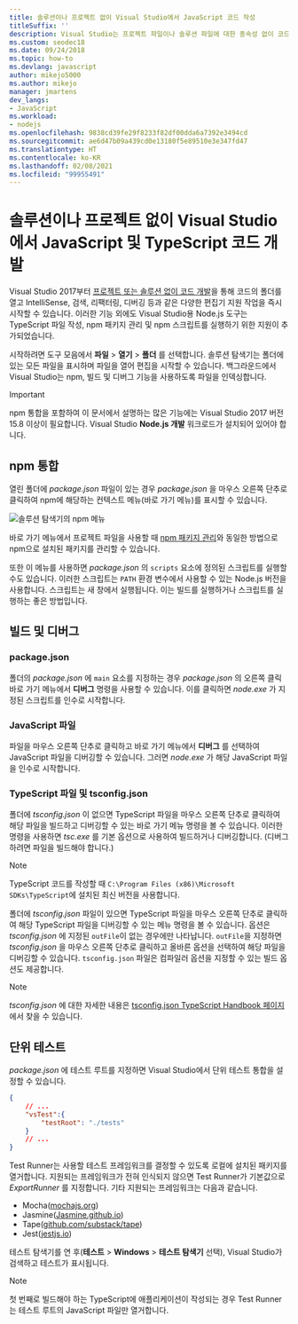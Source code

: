 ```yaml
---
title: 솔루션이나 프로젝트 없이 Visual Studio에서 JavaScript 코드 작성
titleSuffix: ''
description: Visual Studio는 프로젝트 파일이나 솔루션 파일에 대한 종속성 없이 코드 작성을 지원
ms.custom: seodec18
ms.date: 09/24/2018
ms.topic: how-to
ms.devlang: javascript
author: mikejo5000
ms.author: mikejo
manager: jmartens
dev_langs:
- JavaScript
ms.workload:
- nodejs
ms.openlocfilehash: 9838cd39fe29f8233f82df00dda6a7392e3494cd
ms.sourcegitcommit: ae6d47b09a439cd0e13180f5e89510e3e347fd47
ms.translationtype: HT
ms.contentlocale: ko-KR
ms.lasthandoff: 02/08/2021
ms.locfileid: "99955491"
---
```

# <a name="develop-javascript-and-typescript-code-in-visual-studio-without-solutions-or-projects"></a>솔루션이나 프로젝트 없이 Visual Studio에서 JavaScript 및 TypeScript 코드 개발

Visual Studio 2017부터 [프로젝트 또는 솔루션 없이 코드 개발](../ide/develop-code-in-visual-studio-without-projects-or-solutions.md)을 통해 코드의 폴더를 열고 IntelliSense, 검색, 리팩터링, 디버깅 등과 같은 다양한 편집기 지원 작업을 즉시 시작할 수 있습니다. 이러한 기능 외에도 Visual Studio용 Node.js 도구는 TypeScript 파일 작성, npm 패키지 관리 및 npm 스크립트를 실행하기 위한 지원이 추가되었습니다.

시작하려면 도구 모음에서 **파일** > **열기** > **폴더** 를 선택합니다. 솔루션 탐색기는 폴더에 있는 모든 파일을 표시하며 파일을 열어 편집을 시작할 수 있습니다. 백그라운드에서 Visual Studio는 npm, 빌드 및 디버그 기능을 사용하도록 파일을 인덱싱합니다.

> [!IMPORTANT]
> npm 통합을 포함하여 이 문서에서 설명하는 많은 기능에는 Visual Studio 2017 버전 15.8 이상이 필요합니다. Visual Studio **Node.js 개발** 워크로드가 설치되어 있어야 합니다.

## <a name="npm-integration"></a>npm 통합

열린 폴더에 *package.json* 파일이 있는 경우 *package.json* 을 마우스 오른쪽 단추로 클릭하여 npm에 해당하는 컨텍스트 메뉴(바로 가기 메뉴)를 표시할 수 있습니다.

![솔루션 탐색기의 npm 메뉴](../javascript/media/solution-explorer-npm-ctx.png)

바로 가기 메뉴에서 프로젝트 파일을 사용할 때 [npm 패키지 관리](npm-package-management.md)와 동일한 방법으로 npm으로 설치된 패키지를 관리할 수 있습니다.

또한 이 메뉴를 사용하면 *package.json* 의 `scripts` 요소에 정의된 스크립트를 실행할 수도 있습니다. 이러한 스크립트는 `PATH` 환경 변수에서 사용할 수 있는 Node.js 버전을 사용합니다. 스크립트는 새 창에서 실행됩니다. 이는 빌드를 실행하거나 스크립트를 실행하는 좋은 방법입니다.

## <a name="build-and-debug"></a>빌드 및 디버그

### <a name="packagejson"></a>package.json
폴더의 *package.json* 에 `main` 요소를 지정하는 경우 *package.json* 의 오른쪽 클릭 바로 가기 메뉴에서 **디버그** 명령을 사용할 수 있습니다.
이를 클릭하면 *node.exe* 가 지정된 스크립트를 인수로 시작합니다.

### <a name="javascript-files"></a>JavaScript 파일
파일을 마우스 오른쪽 단추로 클릭하고 바로 가기 메뉴에서 **디버그** 를 선택하여 JavaScript 파일을 디버깅할 수 있습니다. 그러면 *node.exe* 가 해당 JavaScript 파일을 인수로 시작합니다.

### <a name="typescript-files-and-tsconfigjson"></a>TypeScript 파일 및 tsconfig.json
폴더에 *tsconfig.json* 이 없으면 TypeScript 파일을 마우스 오른쪽 단추로 클릭하여 해당 파일을 빌드하고 디버깅할 수 있는 바로 가기 메뉴 명령을 볼 수 있습니다. 이러한 명령을 사용하면 *tsc.exe* 를 기본 옵션으로 사용하여 빌드하거나 디버깅합니다. (디버그하려면 파일을 빌드해야 합니다.)

> [!NOTE]
> TypeScript 코드를 작성할 때 `C:\Program Files (x86)\Microsoft SDKs\TypeScript`에 설치된 최신 버전을 사용합니다.

폴더에 *tsconfig.json* 파일이 있으면 TypeScript 파일을 마우스 오른쪽 단추로 클릭하여 해당 TypeScript 파일을 디버깅할 수 있는 메뉴 명령을 볼 수 있습니다. 옵션은 *tsconfig.json* 에 지정된 `outFile`이 없는 경우에만 나타납니다. `outFile`을 지정하면 *tsconfig.json* 을 마우스 오른쪽 단추로 클릭하고 올바른 옵션을 선택하여 해당 파일을 디버깅할 수 있습니다. `tsconfig.json` 파일은 컴파일러 옵션을 지정할 수 있는 빌드 옵션도 제공합니다.

> [!NOTE]
> *tsconfig.json* 에 대한 자세한 내용은 [tsconfig.json TypeScript Handbook 페이지](https://www.typescriptlang.org/docs/handbook/tsconfig-json.html)에서 찾을 수 있습니다.

## <a name="unit-tests"></a>단위 테스트
*package.json* 에 테스트 루트를 지정하면 Visual Studio에서 단위 테스트 통합을 설정할 수 있습니다.

```json
{
    // ...
    "vsTest":{
        "testRoot": "./tests"
    }
    // ...
}
```

Test Runner는 사용할 테스트 프레임워크를 결정할 수 있도록 로컬에 설치된 패키지를 열거합니다.
지원되는 프레임워크가 전혀 인식되지 않으면 Test Runner가 기본값으로 *ExportRunner* 를 지정합니다. 기타 지원되는 프레임워크는 다음과 같습니다.
* Mocha([mochajs.org](https://mochajs.org/))
* Jasmine([Jasmine.github.io](https://jasmine.github.io/))
* Tape([github.com/substack/tape](https://github.com/substack/tape))
* Jest([jestjs.io](https://jestjs.io/))

테스트 탐색기를 연 후(**테스트** > **Windows** > **테스트 탐색기** 선택), Visual Studio가 검색하고 테스트가 표시됩니다.

> [!NOTE]
> 첫 번째로 빌드해야 하는 TypeScript에 애플리케이션이 작성되는 경우 Test Runner는 테스트 루트의 JavaScript 파일만 열거합니다.
